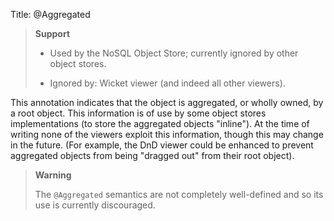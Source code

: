 Title: @Aggregated

> **Support**
> 
> * Used by the NoSQL Object Store; currently ignored by other object stores.
> 
> * Ignored by: Wicket viewer (and indeed all other viewers).

This annotation indicates that the object is aggregated, or wholly
owned, by a root object. This information is of use by some object
stores implementations (to store the aggregated objects "inline"). At
the time of writing none of the viewers exploit this information, though
this may change in the future. (For example, the DnD viewer could be
enhanced to prevent aggregated objects from being "dragged out" from
their root object).

> **Warning**
>
> The `@Aggregated` semantics are not completely well-defined and so its use is currently discouraged.

